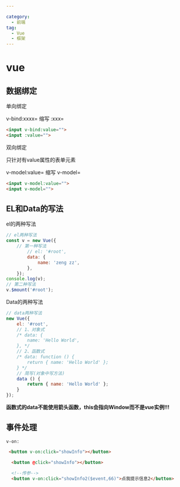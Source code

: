 ```yaml
---

category:
  - 前端
tag:
  - Vue
  - 框架
---
```

# vue

## 数据绑定

单向绑定

v-bind:xxxx= 缩写 :xxx=

``` html
<input v-bind:value="">
<input :value="">
```

双向绑定

只针对有value属性的表单元素

v-model:value= 缩写 v-model=

``` html
<input v-model:value="">
<input v-model="">
```

## EL和Data的写法

el的两种写法

``` javascript
// el两种写法
const v = new Vue({
    // 第一种写法
        // el: '#root', 
        data: {
            name: 'zeng zz',
        },
    });
console.log(v);
// 第二种写法
v.$mount('#root'); 
```

Data的两种写法

``` js
// data两种写法
new Vue({
    el: '#root',
    // 1、对象式
    /* data: {
        name: 'Hello World',
    }, */
    // 2、函数式
    /* data: function () {
        return { name: 'Hello World' };
    } */
    // 简写(对象中写方法)
    data () {
        return { name: 'Hello World' };
    }
});
```

**函数式的data不能使用箭头函数，this会指向Window而不是vue实例!!!**

## 事件处理

`v-on:`

``` html
 <button v-on:click="showInfo"></button>

  <button @click="showInfo"></button>

  <!--传参-->   
  <button v-on:click="showInfo2($event,66)">点我提示信息2</button>
```
